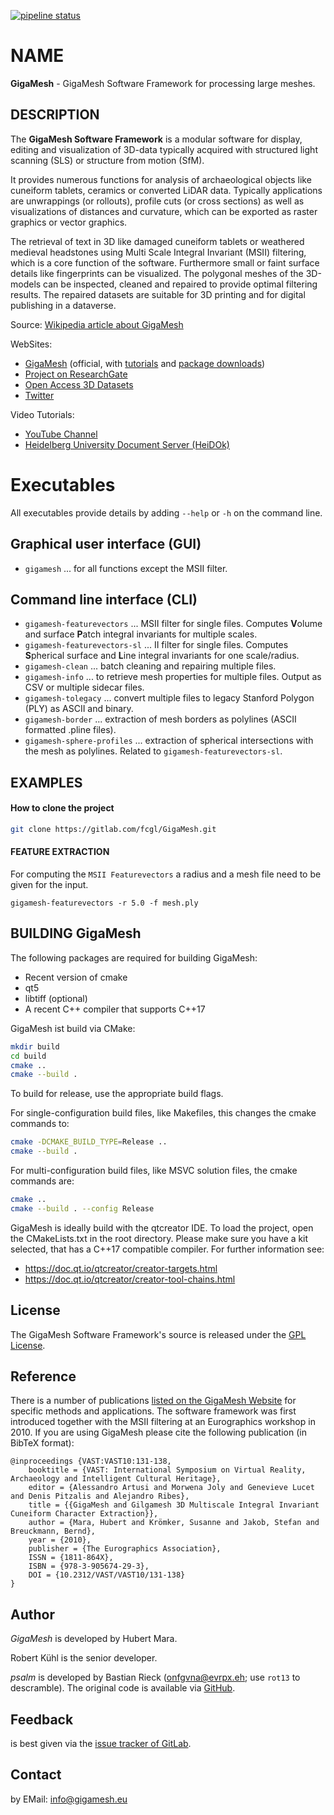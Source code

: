[![pipeline status](https://gitlab.com/fcgl/GigaMesh/badges/master/pipeline.svg)](https://gitlab.com/fcgl/GigaMesh/-/commits/master)

# NAME

**GigaMesh** - GigaMesh Software Framework for processing large meshes.

## DESCRIPTION

The **GigaMesh Software Framework** is a modular software for display, editing and visualization of 3D-data 
typically acquired with structured light scanning (SLS) or structure from motion (SfM).

It provides numerous functions for analysis of archaeological objects like cuneiform tablets, ceramics or converted LiDAR data.
Typically applications are unwrappings (or rollouts), profile cuts (or cross sections) as well as visualizations of distances and curvature, 
which can be exported as raster graphics or vector graphics.

The retrieval of text in 3D like damaged cuneiform tablets or weathered medieval headstones using Multi Scale Integral Invariant (MSII) filtering, 
which is a core function of the software. Furthermore small or faint surface details like fingerprints can be visualized.
The polygonal meshes of the 3D-models can be inspected, cleaned and repaired to provide optimal filtering results. 
The repaired datasets are suitable for 3D printing and for digital publishing in a dataverse.

Source: [Wikipedia article about GigaMesh](https://en.wikipedia.org/wiki/GigaMesh_Software_Framework)

WebSites: 
- [GigaMesh](https://gigamesh.eu) (official, with [tutorials](https://gigamesh.eu/tutorials) and [package downloads](https://gigamesh.eu/downloads))
- [Project on ResearchGate](https://www.researchgate.net/project/GigaMesh-Software-Framework)
- [Open Access 3D Datasets](https://heidata.uni-heidelberg.de/dataverse/iwrgraphics)
- [Twitter](https://twitter.com/MeshGiga)

Video Tutorials:
- [YouTube Channel](https://www.youtube.com/channel/UCJSOsw9GX8DnkqnciyVwmLw)
- [Heidelberg University Document Server (HeiDOk)](http://archiv.ub.uni-heidelberg.de/volltextserver/cgi/search/simple?q=+GigaMesh+Software+Framework+Tutorial&_action_search=Search&_action_search=Search&_order=bytitle&basic_srchtype=ALL&_satisfyall=ALL)

# Executables

All executables provide details by adding `--help` or `-h` on the command line.

## Graphical user interface (GUI)
- `gigamesh` ... for all functions except the MSII filter.

## Command line interface (CLI)
- `gigamesh-featurevectors` ...  MSII filter for single files. Computes **V**olume and surface **P**atch integral invariants for multiple scales.
- `gigamesh-featurevectors-sl` ...  II filter for single files. Computes **S**pherical surface and **L**ine integral invariants for one scale/radius.
- `gigamesh-clean` ... batch cleaning and repairing multiple files.
- `gigamesh-info` ... to retrieve mesh properties for multiple files. Output as CSV or multiple sidecar files.
- `gigamesh-tolegacy` ... convert multiple files to legacy Stanford Polygon (PLY) as ASCII and binary.
- `gigamesh-border` ... extraction of mesh borders as polylines (ASCII formatted .pline files).
- `gigamesh-sphere-profiles` ... extraction of spherical intersections with the mesh as polylines. Related to `gigamesh-featurevectors-sl`.

## EXAMPLES 

#### How to clone the project
```sh
git clone https://gitlab.com/fcgl/GigaMesh.git
```

#### FEATURE EXTRACTION

For computing the `MSII Featurevectors` a radius and a mesh file need to be given
for the input.

    gigamesh-featurevectors -r 5.0 -f mesh.ply

BUILDING GigaMesh
--------------

The following packages are required for building GigaMesh:

* Recent version of cmake
* qt5
* libtiff (optional)
* A recent C++ compiler that supports C++17

GigaMesh ist build via CMake:

```sh
mkdir build
cd build
cmake ..
cmake --build .
```

To build for release, use the appropriate build flags.

For single-configuration build files, like Makefiles, this changes the cmake commands to:
```sh
cmake -DCMAKE_BUILD_TYPE=Release ..
cmake --build .
```

For multi-configuration build files, like MSVC solution files, the cmake commands are:
```sh
cmake ..
cmake --build . --config Release
```

GigaMesh is ideally build with the qtcreator IDE. To load the project, open the CMakeLists.txt in the root directory.
Please make sure you have a kit selected, that has a C++17 compatible compiler. For further information see:
* https://doc.qt.io/qtcreator/creator-targets.html
* https://doc.qt.io/qtcreator/creator-tool-chains.html

License
------

The GigaMesh Software Framework's source is released under the [GPL License](https://www.gnu.org/licenses/gpl-3.0.de.html).

Reference
------
There is a number of publications [listed on the GigaMesh Website](https://gigamesh.eu/publications) for specific methods 
and applications. The software framework was first introduced together with the MSII filtering at an Eurographics workshop 
in 2010. If you are using GigaMesh please cite the following publication (in BibTeX format):
```
@inproceedings {VAST:VAST10:131-138,
    booktitle = {VAST: International Symposium on Virtual Reality, Archaeology and Intelligent Cultural Heritage},
    editor = {Alessandro Artusi and Morwena Joly and Genevieve Lucet and Denis Pitzalis and Alejandro Ribes},
    title = {{GigaMesh and Gilgamesh 3D Multiscale Integral Invariant Cuneiform Character Extraction}},
    author = {Mara, Hubert and Krömker, Susanne and Jakob, Stefan and Breuckmann, Bernd},
    year = {2010},
    publisher = {The Eurographics Association},
    ISSN = {1811-864X},
    ISBN = {978-3-905674-29-3},
    DOI = {10.2312/VAST/VAST10/131-138}
}
```

Author
------

*GigaMesh* is developed by Hubert Mara.

Robert Kühl is the senior developer.

*psalm* is developed by Bastian Rieck (onfgvna@evrpx.eh; use `rot13` to
descramble). The original code is available via [GitHub](https://github.com/Pseudomanifold/psalm).

Feedback
-------
is best given via the [issue tracker of GitLab](https://gitlab.com/fcgl/GigaMesh/issues).

Contact
-------
by EMail: info@gigamesh.eu
